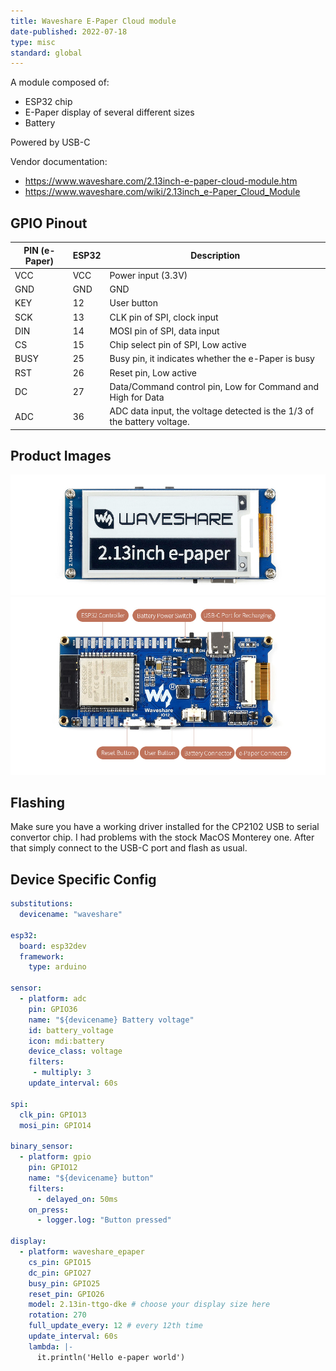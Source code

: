 ```yaml
---
title: Waveshare E-Paper Cloud module
date-published: 2022-07-18
type: misc
standard: global
---
```


A module composed of:
 - ESP32 chip
 - E-Paper display of several different sizes
 - Battery

Powered by USB-C

Vendor documentation:
 - https://www.waveshare.com/2.13inch-e-paper-cloud-module.htm
 - https://www.waveshare.com/wiki/2.13inch_e-Paper_Cloud_Module

## GPIO Pinout

| PIN (e-Paper) | ESP32 | Description                                                             |
|---------------|-------|-------------------------------------------------------------------------|
| VCC           | VCC   | Power input (3.3V)                                                      |
| GND           | GND   | GND                                                                     |
| KEY           | 12    | User button                                                             |
| SCK           | 13    | CLK pin of SPI, clock input                                             |
| DIN           | 14    | MOSI pin of SPI, data input                                             |
| CS            | 15    | Chip select pin of SPI, Low active                                      |
| BUSY          | 25    | Busy pin, it indicates whether the e-Paper is busy                      |
| RST           | 26    | Reset pin, Low active                                                   |
| DC            | 27    | Data/Command control pin, Low for Command and High for Data             |
| ADC           | 36    | ADC data input, the voltage detected is the 1/3 of the battery voltage. |

## Product Images

![Product Image](waveshare213_front.jpg "Product front")
![Product Image](waveshare213_back.jpg "Product back")

## Flashing

Make sure you have a working driver installed for the CP2102 USB to serial convertor chip. I had problems with the stock MacOS Monterey one.
After that simply connect to the USB-C port and flash as usual.

## Device Specific Config

```yaml
substitutions:
  devicename: "waveshare"

esp32:
  board: esp32dev
  framework:
    type: arduino

sensor:
  - platform: adc
    pin: GPIO36
    name: "${devicename} Battery voltage"
    id: battery_voltage
    icon: mdi:battery
    device_class: voltage
    filters:
     - multiply: 3
    update_interval: 60s

spi:
  clk_pin: GPIO13
  mosi_pin: GPIO14

binary_sensor:
  - platform: gpio
    pin: GPIO12
    name: "${devicename} button"
    filters:
      - delayed_on: 50ms
    on_press:
      - logger.log: "Button pressed"

display:
  - platform: waveshare_epaper
    cs_pin: GPIO15
    dc_pin: GPIO27
    busy_pin: GPIO25
    reset_pin: GPIO26
    model: 2.13in-ttgo-dke # choose your display size here
    rotation: 270
    full_update_every: 12 # every 12th time
    update_interval: 60s
    lambda: |-
      it.println('Hello e-paper world')
```
